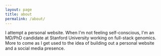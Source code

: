 ```yaml
---
layout: page
title: about
permalink: /about/
---
```


I attempt a personal website. When I'm not feeling self-conscious, I'm an MD/PhD candidate at Stanford University working on full-stack genomics. More to come as I get used to the idea of building out a personal website and a social media presence.
